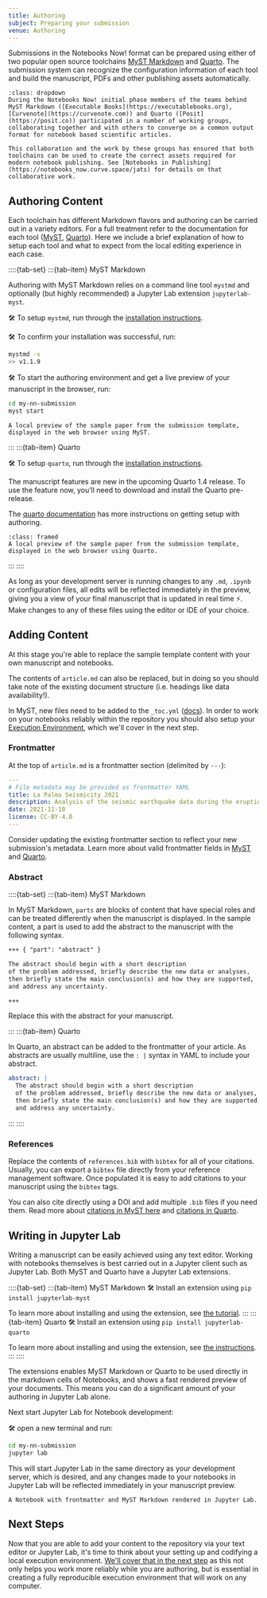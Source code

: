 ```yaml
---
title: Authoring
subject: Preparing your submission
venue: Authoring
---
```


Submissions in the Notebooks Now! format can be prepared using either of two popular open source toolchains [MyST Markdown](https://mystmd.org) and [Quarto](https://quarto.org). The submission system can recognize the configuration information of each tool and build the manuscript, PDFs and other publishing assets automatically.

```{note} Collaborative Open Source Development
:class: dropdown
During the Notebooks Now! initial phase members of the teams behind MyST Markdown ([Executable Books](https://executablebooks.org), [Curvenote](https://curvenote.com)) and Quarto ([Posit](https://posit.co)) participated in a number of working groups, collaborating together and with others to converge on a common output format for notebook based scientific articles.

This collaboration and the work by these groups has ensured that both toolchains can be used to create the correct assets required for modern notebook publishing. See [Notebooks in Publishing](https://notebooks_now.curve.space/jats) for details on that collaborative work.
```

## Authoring Content

Each toolchain has different Markdown flavors and authoring can be carried out in a variety editors. For a full treatment refer to the documentation for each tool ([MyST](https://mystmd.org/guide/quickstart-myst-documents), [Quarto](https://quarto.org/docs/manuscripts/)). Here we include a brief explanation of how to setup each tool and what to expect from the local editing experience in each case.

::::{tab-set}
:::{tab-item} MyST Markdown

Authoring with MyST Markdown relies on a command line tool `mystmd` and optionally (but highly recommended) a Jupyter Lab extension `jupyterlab-myst`.

🛠 To setup `mystmd`, run through the [installation instructions](https://mystmd.org/guide/quickstart).

🛠 To confirm your installation was successful, run:

```bash
mystmd -v
>> v1.1.9
```

🛠 To start the authoring environment and get a live preview of your manuscript in the browser, run:

```bash
cd my-nn-submission
myst start
```

```{figure} images/myst-browser-preview.png
A local preview of the sample paper from the submission template, displayed in the web browser using MyST.
```

:::
:::{tab-item} Quarto

🛠 To setup `quarto`, run through the [installation instructions](https://quarto.org/docs/manuscripts/).

The manuscript features are new in the upcoming Quarto 1.4 release.
To use the feature now, you’ll need to download and install the Quarto pre-release.

The [quarto documentation](https://quarto.org/docs/manuscripts/) has more instructions on getting setup with authoring.

```{figure} images/quarto-browser-preview.png
:class: framed
A local preview of the sample paper from the submission template, displayed in the web browser using Quarto.
```

:::
::::

As long as your development server is running changes to any `.md`, `.ipynb` or configuration files, all edits will be reflected immediately in the preview, giving you a view of your final manuscript that is updated in real time ⚡️. Make changes to any of these files using the editor or IDE of your choice.

## Adding Content

At this stage you're able to replace the sample template content with your own manuscript and notebooks.

The contents of `article.md` can also be replaced, but in doing so you should take note of the existing document structure (i.e. headings like data availability!).

In MyST, new files need to be added to the `_toc.yml` ([docs](https://mystmd.org/guide/table-of-contents)). In order to work on your notebooks reliably within the repository you should also setup your [Execution Environment](./environment.md), which we'll cover in the next step.

### Frontmatter

At the top of `article.md` is a frontmatter section (delimited by `---`):

```yaml
---
# File metadata may be provided as frontmatter YAML
title: La Palma Seismicity 2021
description: Analysis of the seismic earthquake data during the eruption
date: 2021-11-10
license: CC-BY-4.0
---
```

Consider updating the existing frontmatter section to reflect your new submission's metadata. Learn more about valid frontmatter fields in [MyST](https://mystmd.org/guide/frontmatter) and [Quarto](https://quarto.org/docs/authoring/front-matter.html).

### Abstract

::::{tab-set}
:::{tab-item} MyST Markdown

In MyST Markdown, `parts` are blocks of content that have special roles and can be treated differently when the manuscript is displayed. In the sample content, a part is used to add the abstract to the manuscript with the following syntax.

```md
+++ { "part": "abstract" }

The abstract should begin with a short description
of the problem addressed, briefly describe the new data or analyses,
then briefly state the main conclusion(s) and how they are supported,
and address any uncertainty.

+++
```

Replace this with the abstract for your manuscript.

:::
:::{tab-item} Quarto

In Quarto, an abstract can be added to the frontmatter of your article. As abstracts are usually multiline, use the `: |` syntax in YAML to include your abstract.

```yaml
abstract: |
  The abstract should begin with a short description
  of the problem addressed, briefly describe the new data or analyses,
  then briefly state the main conclusion(s) and how they are supported,
  and address any uncertainty.
```

:::
::::

### References

Replace the contents of `references.bib` with `bibtex` for all of your citations. Usually, you can export a `bibtex` file directly from your reference management software. Once populated it is easy to add citations to your manuscript using the `bibtex` tags.

You can also cite directly using a DOI and add multiple `.bib` files if you need them. Read more about [citations in MyST here](https://mystmd.org/guide/citations) and [citations in Quarto](https://quarto.org/docs/authoring/footnotes-and-citations).

## Writing in Jupyter Lab

Writing a manuscript can be easily achieved using any text editor. Working with notebooks themselves is best carried out in a Jupyter client such as Jupyter Lab. Both MyST and Quarto have a Jupyter Lab extensions.

::::{tab-set}
:::{tab-item} MyST Markdown
🛠 Install an extension using `pip install jupyterlab-myst`

To learn more about installing and using the extension, see [the tutorial](https://mystmd.org/guide/quickstart-jupyter-lab-myst).
:::
:::{tab-item} Quarto
🛠 Install an extension using `pip install jupyterlab-quarto`

To learn more about installing and using the extension, see [the instructions](https://quarto.org/docs/tools/jupyter-lab-extension.html).
:::
::::

The extensions enables MyST Markdown or Quarto to be used directly in the markdown cells of Notebooks, and shows a fast rendered preview of your documents. This means you can do a significant amount of your authoring in Jupyter Lab alone.

Next start Jupyter Lab for Notebook development:

🛠 open a new terminal and run:

```bash
cd my-nn-submission
jupyter lab
```

This will start Jupyter Lab in the same directory as your development server, which is desired, and any changes made to your notebooks in Jupyter Lab will be reflected immediately in your manuscript preview.

```{figure} images/jupyterlab-myst.webp
A Notebook with frontmatter and MyST Markdown rendered in Jupyter Lab.
```

## Next Steps

Now that you are able to add your content to the repository via your text editor or Jupyter Lab, it's time to think about your setting up and codifying a local execution environment. [We'll cover that in the next step](environment) as this not only helps you work more reliably while you are authoring, but is essential in creating a fully reproducible execution environment that will work on any computer.
